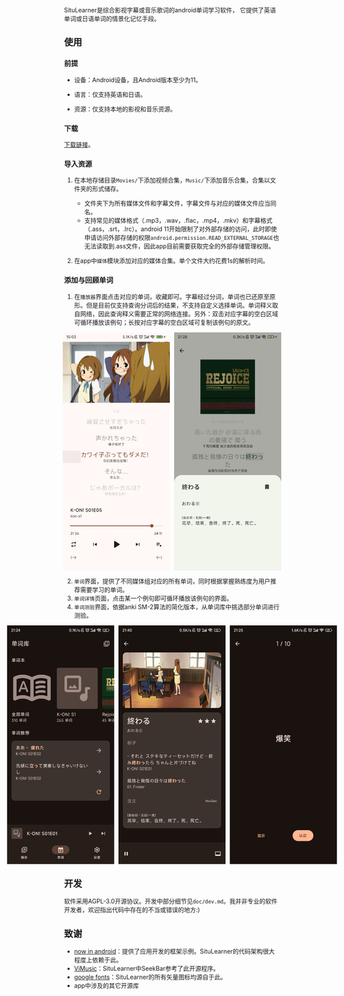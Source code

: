 SituLearner是综合影视字幕或音乐歌词的android单词学习软件，
它提供了英语单词或日语单词的情景化记忆手段。


## 使用

### 前提

- 设备：Android设备，且Android版本至少为11。

- 语言：仅支持英语和日语。

- 资源：仅支持本地的影视和音乐资源。

### 下载

[下载链接](https://github.com/coda251/situlearner/releases/latest)。

### 导入资源

1. 在本地存储目录`Movies/`下添加视频合集，`Music/`下添加音乐合集，合集以文件夹的形式储存。
   - 文件夹下为所有媒体文件和字幕文件，字幕文件与对应的媒体文件应当同名。
   - 支持常见的媒体格式（.mp3，.wav，.flac，.mp4，.mkv）和字幕格式（.ass，.srt，.lrc）。android 11开始限制了对外部存储的访问，此时即使申请访问外部存储的权限`android.permission.READ_EXTERNAL_STORAGE`也无法读取到.ass文件，因此app目前需要获取完全的外部存储管理权限。

2. 在app中`媒体`模块添加对应的媒体合集。单个文件大约花费1s的解析时间。

### 添加与回顾单词

1. 在`播放器`界面点击对应的单词，收藏即可。字幕经过分词，单词也已还原至原形。但是目前仅支持查询分词后的结果，不支持自定义选择单词。单词释义取自网络，因此查询释义需要正常的网络连接。另外：双击对应字幕的空白区域可循环播放该例句；长按对应字幕的空白区域可复制该例句的原文。
<div style="display: flex; justify-content: center; gap: 10px;">
<img width="250" src=".readme/image/player.png" alt="player">
<img width="250" src=".readme/image/player_word_context.jpg" alt="player_word_context">
</div>

2. `单词`界面，提供了不同媒体组对应的所有单词，同时根据掌握熟练度为用户推荐需要学习的单词。
3. `单词详情`页面，点击某一个例句即可循环播放该例句的界面。
4. `单词测验`界面，依据anki SM-2算法的简化版本，从单词库中挑选部分单词进行测验。
<div style="display: flex; justify-content: center; gap: 10px;">
<img width="250" src=".readme/image/word.jpg" alt="word">
<img width="250" src=".readme/image/word_detail.jpg" alt="word_detail">
<img width="250" src=".readme/image/word_quiz.jpg" alt="word_quiz">
</div>


## 开发

软件采用AGPL-3.0开源协议。开发中部分细节见`doc/dev.md`。我并非专业的软件开发者，欢迎指出代码中存在的不当或错误的地方:)

## 致谢

- [now in android](https://github.com/android/nowinandroid)：提供了应用开发的框架示例。SituLearner的代码架构很大程度上依赖于此。
- [ViMusic](https://github.com/vfsfitvnm/ViMusic)：SituLearner中SeekBar参考了此开源程序。
- [google fonts](https://fonts.google.com/icons)：SituLearner的所有矢量图标均源自于此。
- app中涉及的其它开源库